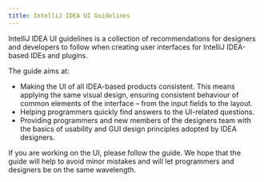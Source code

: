 ```yaml
---
title: IntelliJ IDEA UI Guidelines
---
```


IntelliJ IDEA UI guidelines is a collection of recommendations for designers and developers to follow when creating user interfaces for IntelliJ IDEA-based IDEs and plugins. 

The guide aims at: 
* Making the UI of all IDEA-based products consistent. This means applying the same visual design, ensuring consistent behaviour of common elements of the interface – from the input fields to the layout.
* Helping programmers quickly find answers to the UI-related questions.
* Providing programmers and new members of the designers team with the basics of usability and GUI design principles adopted by IDEA designers.

If you are working on the UI, please follow the guide. We hope that the guide will help to avoid minor mistakes and will let programmers and designers be on the same wavelength.